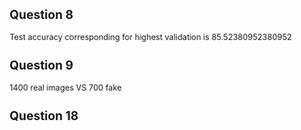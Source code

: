 ## Question 8
Test accuracy corresponding for highest validation is 85.52380952380952

## Question 9
1400 real images VS 700 fake

## Question 18

